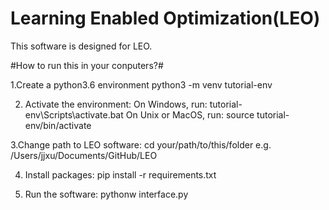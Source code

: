 # Learning Enabled Optimization(LEO)
This software is designed for LEO. 

#How to run this in your conputers?#

1.Create a  python3.6 environment
python3 -m venv tutorial-env

2. Activate the environment:
On Windows, run:
tutorial-env\Scripts\activate.bat
On Unix or MacOS, run:
source tutorial-env/bin/activate

3.Change path to LEO software: 
cd your/path/to/this/folder
e.g. /Users/jjxu/Documents/GitHub/LEO


4. Install packages:
pip install -r requirements.txt

5. Run the software:
pythonw interface.py
